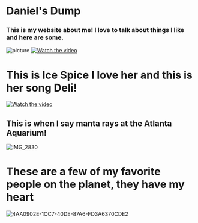 # Daniel's Dump
### This is my website about me! I love to talk about things I like and here are some.  
![picture](https://i.redd.it/g72v7zrnijk81.jpg)
[![Watch the video](https://img.youtube.com/vi/N2A9NucjJ2s/maxresdefault.jpg)](https://www.youtube.com/watch?v=N2A9NucjJ2s)
# This is Ice Spice I love her and this is her song Deli!
[![Watch the video](https://img.youtube.com/vi/UqmUxkRPBS0/hqdefault.jpg)](https://www.youtube.com/watch?v=UqmUxkRPBS0)
## This is when I say manta rays at the Atlanta Aquarium!
![IMG_2830](https://github.com/Danielagui05/danielsite2/assets/141764292/5b29ae7d-3dfb-499b-a4bd-e19bd4d96052)
# These are a few of my favorite people on the planet, they have my heart
![4AA0902E-1CC7-40DE-87A6-FD3A6370CDE2](https://github.com/Danielagui05/danielsite2/assets/141764292/912a1b02-74a5-4813-881c-3dc25020341b)
